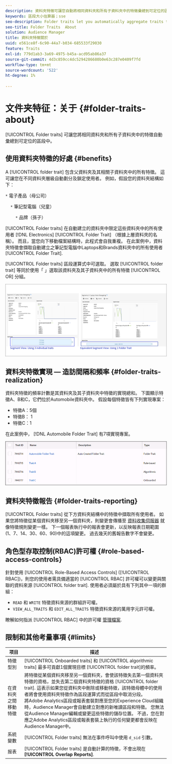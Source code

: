 ```yaml
---
description: 資料夾特徵可讓您自動將相同資料夾和所有子資料夾中的特徵彙總到可定位的區段中。
keywords: 區段大小估算器；sse
seo-description: Folder traits let you automatically aggregate traits that reside within the same folder and all child folders into a targetable segment.
seo-title: Folder Traits  About
solution: Audience Manager
title: 資料夾特徵關於
uuid: e561ce8f-6c90-44a7-b034-685533f29030
feature: Traits
exl-id: 779d1ab3-3a69-4975-b45a-acd95ab86a37
source-git-commit: 4d3c859cc4dc5294286680b0e63c287e0409f7fd
workflow-type: tm+mt
source-wordcount: '522'
ht-degree: 1%

---
```


# 文件夹特征：关于 {#folder-traits-about}

[!UICONTROL Folder traits] 可讓您將相同資料夾和所有子資料夾中的特徵自動彙總到可定位的區段中。

## 使用資料夾特徵的好處 {#benefits}

A [!UICONTROL folder trait] 包含父資料夾及其相關子資料夾中的所有特徵。 這可讓您在不同資料夾層級自動劃分及鎖定使用者。 例如，假設您的資料夾結構如下：

`*` 電子產品（母公司）

    `*` 筆記型電腦（兒童）

        `*` 品牌（孫子）

[!UICONTROL Folder traits] 在自動建立的資料夾中限定這些資料夾中的所有使用者 [!DNL Electronics] [!UICONTROL Folder Trait] （根據上層資料夾的名稱）。 而且，當您向下移動檔案結構時，此程式會自我重複。 在此案例中，資料夾特徵會擷取自動建立之筆記型電腦中Laptops和Brands資料夾中的所有使用者 [!UICONTROL Folder Trait].

[!UICONTROL Folder traits] 區段運算式中可選取。 選取 [!UICONTROL folder trait] 等同於使用「 」選取該資料夾及其子資料夾中的所有特徵 [!UICONTROL OR] 分組。

![](assets/folder-traits-compare-border.jpg)

## 資料夾特徵實現 — 造訪間隔和頻率 {#folder-traits-realization}

資料夾特徵的頻率計數是其資料夾及其子資料夾中特徵的實現總和。 下圖顯示特徵A、B和C，它們位於Automobile資料夾中。 假設每個特徵皆有下列實現專案：

* 特徵A：5個
* 特徵B： 1
* 特徵C：1

在此案例中， [!DNL Automobile Folder Trait] 有7項實現專案。

![](assets/folder_traits_rollup_border.png)

## 資料夾特徵報告 {#folder-traits-reporting}

[!UICONTROL Folder traits] 從下方資料夾結構中的特徵中擷取所有使用者。 如果您將特徵從某個資料夾移至另一個資料夾，則變更會傳播至 [資料收集伺服器](../../reference/system-components/components-data-collection.md) 就像特徵規則變更一樣。 下一個報表執行中的報表會更新，以反映報表日期範圍(1、7、14、30、60、90)中的這項變更。 過去幾天的舊報告數字不會變更。

## 角色型存取控制(RBAC)許可權 {#role-based-access-controls}

針對使用 [!UICONTROL Role-Based Access Controls] ([!UICONTROL RBAC])，則您的使用者需具備適當的 [!UICONTROL RBAC] 許可權可以變更與關聯的資料來源 [!UICONTROL folder trait]. 使用者必須屬於具有下列其中一項的群組：

* `READ` 和 `WRITE` 特徵資料來源的群組許可權。
* `VIEW_ALL_TRAITS` 和 `EDIT_ALL_TRAITS` 特徵資料來源的萬用字元許可權。

瞭解如何指派 [!UICONTROL RBAC] 中的許可權 [管理檔案](../../features/administration/administration-overview.md#create-group).

## 限制和其他考量事項 {#limits}

| 项目 | 描述 |
|---|---|
| 特徵型別 | [!UICONTROL Onboarded traits] 和 [!UICONTROL algorithmic traits] 最多可貢獻1個實現目標 [!UICONTROL folder trait]的頻率。 |
| 在資料夾之間移動特徵 | 將特徵從某個資料夾移至另一個資料夾，會使該特徵失去第一個資料夾特徵的資格，並失去第二個資料夾特徵的資格 [!UICONTROL folder trait]. 這表示如果您從資料夾中刪除或移動特徵，該特徵母體中的使用者將會使用資料夾特徵作為區段運算式而從區段中取消分段。 <br> 將Adobe Analytics區段或報表套裝對應至您的Experience Cloud組織時，Audience Manager會自動建立對應的新唯讀區段和特徵。 您無法從Audience Manager編輯或變更這些特徵的儲存位置。 不過，您在對應之Adobe Analytics區段或報表套裝上執行的任何變更都會反映在Audience Manager中。 |
| 系統變數 | [!UICONTROL Folder traits] 無法在事件呼叫中使用 `d_sid` 引數。 |
| 报表 | [!UICONTROL Folder traits] 是自動計算的特徵，不會出現在 **[!UICONTROL Overlap Reports]**. |
